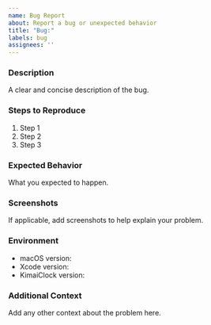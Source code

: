 ```yaml
---
name: Bug Report
about: Report a bug or unexpected behavior
title: "Bug:"
labels: bug
assignees: ''
---
```


### Description
A clear and concise description of the bug.

### Steps to Reproduce
1. Step 1
2. Step 2
3. Step 3

### Expected Behavior
What you expected to happen.

### Screenshots
If applicable, add screenshots to help explain your problem.

### Environment
- macOS version:
- Xcode version:
- KimaiClock version:

### Additional Context
Add any other context about the problem here.
